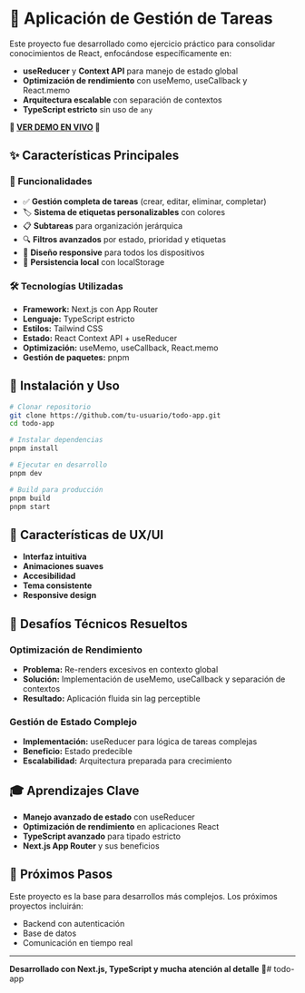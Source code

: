 # 📝 Aplicación de Gestión de Tareas





Este proyecto fue desarrollado como ejercicio práctico para consolidar conocimientos de React, enfocándose específicamente en:

- **useReducer** y **Context API** para manejo de estado global
- **Optimización de rendimiento** con useMemo, useCallback y React.memo
- **Arquitectura escalable** con separación de contextos
- **TypeScript estricto** sin uso de `any`


**🚀 [VER DEMO EN VIVO](https://brianzelada.interup.dev/) 🚀**

## ✨ Características Principales

### 🔧 Funcionalidades

- ✅ **Gestión completa de tareas** (crear, editar, eliminar, completar)
- 🏷️ **Sistema de etiquetas personalizables** con colores
- 📋 **Subtareas** para organización jerárquica
- 🔍 **Filtros avanzados** por estado, prioridad y etiquetas
- 📱 **Diseño responsive** para todos los dispositivos
- 💾 **Persistencia local** con localStorage

### 🛠️ Tecnologías Utilizadas

- **Framework:** Next.js con App Router
- **Lenguaje:** TypeScript estricto
- **Estilos:** Tailwind CSS
- **Estado:** React Context API + useReducer
- **Optimización:** useMemo, useCallback, React.memo
- **Gestión de paquetes:** pnpm

## 🚀 Instalación y Uso

```bash
# Clonar repositorio
git clone https://github.com/tu-usuario/todo-app.git
cd todo-app

# Instalar dependencias
pnpm install

# Ejecutar en desarrollo
pnpm dev

# Build para producción
pnpm build
pnpm start
```

## 🎨 Características de UX/UI

- **Interfaz intuitiva**
- **Animaciones suaves**
- **Accesibilidad**
- **Tema consistente**
- **Responsive design**

## 🔧 Desafíos Técnicos Resueltos

### Optimización de Rendimiento

- **Problema:** Re-renders excesivos en contexto global
- **Solución:** Implementación de useMemo, useCallback y separación de contextos
- **Resultado:** Aplicación fluida sin lag perceptible

### Gestión de Estado Complejo

- **Implementación:** useReducer para lógica de tareas complejas
- **Beneficio:** Estado predecible
- **Escalabilidad:** Arquitectura preparada para crecimiento

## 🎓 Aprendizajes Clave

- **Manejo avanzado de estado** con useReducer
- **Optimización de rendimiento** en aplicaciones React
- **TypeScript avanzado** para tipado estricto
- **Next.js App Router** y sus beneficios

## 🔮 Próximos Pasos

Este proyecto es la base para desarrollos más complejos. Los próximos proyectos incluirán:

- Backend con autenticación
- Base de datos
- Comunicación en tiempo real

---

**Desarrollado con Next.js, TypeScript y mucha atención al detalle** 💜#   t o d o - a p p  
 